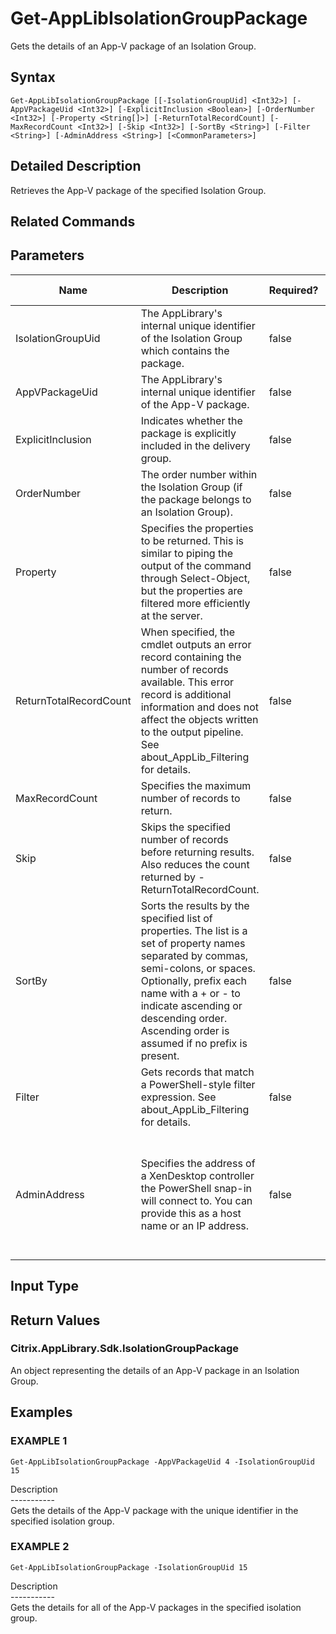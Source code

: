 ﻿# Get-AppLibIsolationGroupPackage

   Gets the details of an App-V package of an Isolation Group.

## Syntax
```
Get-AppLibIsolationGroupPackage [[-IsolationGroupUid] <Int32>] [-AppVPackageUid <Int32>] [-ExplicitInclusion <Boolean>] [-OrderNumber <Int32>] [-Property <String[]>] [-ReturnTotalRecordCount] [-MaxRecordCount <Int32>] [-Skip <Int32>] [-SortBy <String>] [-Filter <String>] [-AdminAddress <String>] [<CommonParameters>]
```

## Detailed Description
   Retrieves the App-V package of the specified Isolation Group.

## Related Commands
## Parameters

| Name   | Description | Required? | Pipeline Input | Default Value |
| --- | --- | --- | --- | --- |
| IsolationGroupUid | The AppLibrary's internal unique identifier of the Isolation Group which contains the package. | false | true (ByValue, ByPropertyName) |  |
| AppVPackageUid | The AppLibrary's internal unique identifier of the App-V package. | false | true (ByPropertyName) |  |
| ExplicitInclusion | Indicates whether the package is explicitly included in the delivery group. | false | false |  |
| OrderNumber | The order number within the Isolation Group (if the package belongs to an Isolation Group). | false | false |  |
| Property | Specifies the properties to be returned. This is similar to piping the output of the command through Select-Object, but the properties are filtered more efficiently at the server. | false | false |  |
| ReturnTotalRecordCount | When specified, the cmdlet outputs an error record containing the number of records available. This error record is additional information and does not affect the objects written to the output pipeline. See about_AppLib_Filtering for details. | false | false | False |
| MaxRecordCount | Specifies the maximum number of records to return. | false | false | 250 |
| Skip | Skips the specified number of records before returning results. Also reduces the count returned by -ReturnTotalRecordCount. | false | false | 0 |
| SortBy | Sorts the results by the specified list of properties. The list is a set of property names separated by commas, semi-colons, or spaces. Optionally, prefix each name with a + or - to indicate ascending or descending order. Ascending order is assumed if no prefix is present. | false | false | The default sort order is by name or unique identifier. |
| Filter | Gets records that match a PowerShell-style filter expression. See about_AppLib_Filtering for details. | false | false |  |
| AdminAddress | Specifies the address of a XenDesktop controller the PowerShell snap-in will connect to. You can provide this as a host name or an IP address. | false | false | Localhost. Once a value is provided by any cmdlet, this value becomes the default. |

## Input Type
### 
   
## Return Values
### Citrix.AppLibrary.Sdk.IsolationGroupPackage
   An object representing the details of an App-V package in an Isolation Group.
## Examples

### EXAMPLE 1
```
Get-AppLibIsolationGroupPackage -AppVPackageUid 4 -IsolationGroupUid 15
```
   Description<br>-----------<br>Gets the details of the App-V package with the unique identifier in the specified isolation group.
### EXAMPLE 2
```
Get-AppLibIsolationGroupPackage -IsolationGroupUid 15
```
   Description<br>-----------<br>Gets the details for all of the App-V packages in the specified isolation group.

